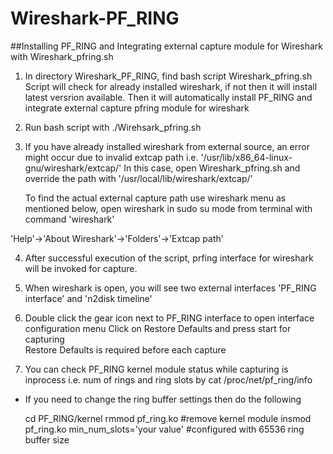 # Wireshark-PF_RING
 
##Installing PF_RING and Integrating external capture module for Wireshark with Wireshark_pfring.sh

1) In directory Wireshark_PF_RING, find bash script Wireshark_pfring.sh
   Script will check for already installed wireshark, if not then it will install latest versrion available.
   Then it will automatically install PF_RING and integrate external capture pfring module for wireshark

2) Run bash script with
   ./Wirehsark_pfring.sh

3) If you have already installed wireshark from external source, an error might occur due to 
   invalid extcap path i.e. '/usr/lib/x86_64-linux-gnu/wireshark/extcap/'
   In this case, open Wireshark_pfring.sh and override the path with '/usr/local/lib/wireshark/extcap/' 

   To find the actual external capture path use wireshark menu as mentioned below, 
   open wireshark in sudo su mode from terminal with command 'wireshark'
   
  'Help'->'About Wireshark'->'Folders'->'Extcap path'
    

4) After successful execution of the script, prfing interface for wireshark will be invoked for capture.

5) When wireshark is open, you will see two external interfaces
   'PF_RING interface' and 'n2disk timeline'

6) Double click the gear icon next to PF_RING interface to open interface configuration menu
   Click on Restore Defaults and press start for capturing   
   Restore Defaults is required before each capture

7) You can check PF_RING kernel module status while capturing is inprocess i.e. num of rings and ring slots by 
   cat /proc/net/pf_ring/info

*  If you need to change the ring buffer settings then do the following
   
   cd PF_RING/kernel
   rmmod pf_ring.ko #remove kernel module
   insmod pf_ring.ko min_num_slots='your value' #configured with 65536 ring buffer size 
